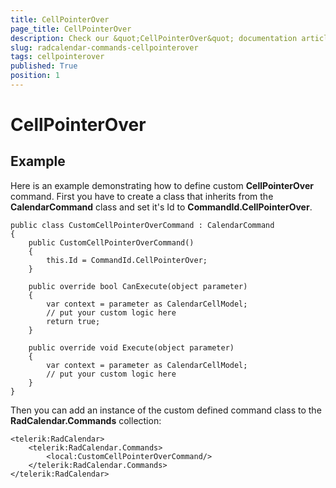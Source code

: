 ```yaml
---
title: CellPointerOver
page_title: CellPointerOver
description: Check our &quot;CellPointerOver&quot; documentation article for RadCalendar for UWP control.
slug: radcalendar-commands-cellpointerover
tags: cellpointerover
published: True
position: 1
---
```


# CellPointerOver


## Example

Here is an example demonstrating how to define custom **CellPointerOver** command. First you have to create a class that inherits from the **CalendarCommand** class and set it's Id to **CommandId.CellPointerOver**.
        

	public class CustomCellPointerOverCommand : CalendarCommand
	{
	    public CustomCellPointerOverCommand()
	    {
	        this.Id = CommandId.CellPointerOver;
	    }
	
	    public override bool CanExecute(object parameter)
	    {
	        var context = parameter as CalendarCellModel;
	        // put your custom logic here
	        return true;
	    }
	
	    public override void Execute(object parameter)
	    {
	        var context = parameter as CalendarCellModel;
	        // put your custom logic here
	    }
	}


Then you can add an instance of the custom defined command class to the **RadCalendar.Commands** collection:
        
	<telerik:RadCalendar>
	    <telerik:RadCalendar.Commands>
	        <local:CustomCellPointerOverCommand/>
	    </telerik:RadCalendar.Commands>
	</telerik:RadCalendar>